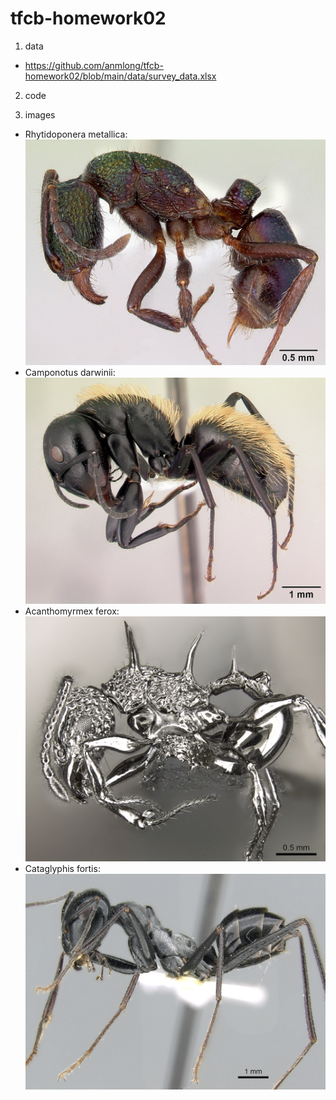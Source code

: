 # tfcb-homework02
1. data
* https://github.com/anmlong/tfcb-homework02/blob/main/data/survey_data.xlsx
2. code

3. images
* Rhytidoponera metallica:
![alt text](https://github.com/anmlong/tfcb-homework02/blob/main/images/casent0172345-rhytidoponera_metallica.jpg "Logo Title Text 1")
* Camponotus darwinii:
![alt text](https://github.com/anmlong/tfcb-homework02/blob/main/images/casent0191696-camponotus_darwinii.jpg "Logo Title Text 1")
* Acanthomyrmex ferox:
![alt text](https://github.com/anmlong/tfcb-homework02/blob/main/images/casent0901788-p-1-high_acanthomyrmex-ferox.jpg "Logo Title Text 1")
* Cataglyphis fortis:
![alt text](https://github.com/anmlong/tfcb-homework02/blob/main/images/casent0906296-p-1-high_cataglyphis-fortis.jpg "Logo Title Text 1")
